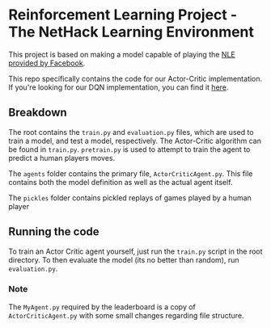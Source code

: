 # Reinforcement Learning Project - The NetHack Learning Environment

This project is based on making a model capable of playing the [NLE provided by Facebook](https://github.com/facebookresearch/nle).

This repo specifically contains the code for our Actor-Critic implementation. If you're looking for our DQN implementation, you can find it [here](https://github.com/dkpoult/rl-project).

## Breakdown

The root contains the `train.py` and `evaluation.py` files, which are used to train a model, and test a model, respectively. 
The Actor-Critic algorithm can be found in `train.py`.
`pretrain.py` is used to attempt to train the agent to predict a human players moves.

The `agents` folder contains the primary file, `ActorCriticAgent.py`.
This file contains both the model definition as well as the actual agent itself.

The `pickles` folder contains pickled replays of games played by a human player

## Running the code

To train an Actor Critic agent yourself, just run the `train.py` script in the root directory.
To then evaluate the model (its no better than random), run `evaluation.py`.

### Note
The `MyAgent.py` required by the leaderboard is a copy of `ActorCriticAgent.py` with some small changes regarding file structure.